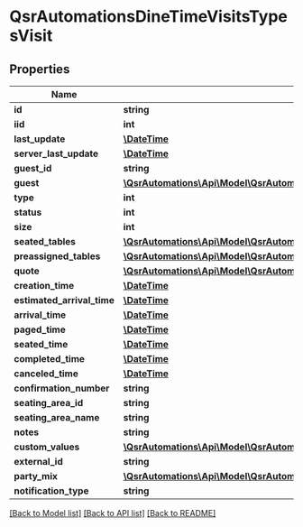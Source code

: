 # QsrAutomationsDineTimeVisitsTypesVisit

## Properties
Name | Type | Description | Notes
------------ | ------------- | ------------- | -------------
**id** | **string** |  | [optional] 
**iid** | **int** |  | [optional] 
**last_update** | [**\DateTime**](\DateTime.md) |  | [optional] 
**server_last_update** | [**\DateTime**](\DateTime.md) |  | [optional] 
**guest_id** | **string** |  | [optional] 
**guest** | [**\QsrAutomations\Api\Model\QsrAutomationsDineTimeGuestsTypesGuest**](QsrAutomationsDineTimeGuestsTypesGuest.md) |  | [optional] 
**type** | **int** |  | [optional] 
**status** | **int** |  | [optional] 
**size** | **int** |  | [optional] 
**seated_tables** | [**\QsrAutomations\Api\Model\QsrAutomationsDineTimeVisitsTypesVisitSeatedTable[]**](QsrAutomationsDineTimeVisitsTypesVisitSeatedTable.md) |  | [optional] 
**preassigned_tables** | [**\QsrAutomations\Api\Model\QsrAutomationsDineTimeVisitsTypesVisitPreassignedTable[]**](QsrAutomationsDineTimeVisitsTypesVisitPreassignedTable.md) |  | [optional] 
**quote** | [**\QsrAutomations\Api\Model\QsrAutomationsDineTimeWebAheadTypesQuote**](QsrAutomationsDineTimeWebAheadTypesQuote.md) |  | [optional] 
**creation_time** | [**\DateTime**](\DateTime.md) |  | [optional] 
**estimated_arrival_time** | [**\DateTime**](\DateTime.md) |  | [optional] 
**arrival_time** | [**\DateTime**](\DateTime.md) |  | [optional] 
**paged_time** | [**\DateTime**](\DateTime.md) |  | [optional] 
**seated_time** | [**\DateTime**](\DateTime.md) |  | [optional] 
**completed_time** | [**\DateTime**](\DateTime.md) |  | [optional] 
**canceled_time** | [**\DateTime**](\DateTime.md) |  | [optional] 
**confirmation_number** | **string** |  | [optional] 
**seating_area_id** | **string** |  | [optional] 
**seating_area_name** | **string** |  | [optional] 
**notes** | **string** |  | [optional] 
**custom_values** | [**\QsrAutomations\Api\Model\QsrAutomationsDineTimeVisitsTypesVisitCustomValue[]**](QsrAutomationsDineTimeVisitsTypesVisitCustomValue.md) |  | [optional] 
**external_id** | **string** |  | [optional] 
**party_mix** | [**\QsrAutomations\Api\Model\QsrAutomationsDineTimeVisitsTypesVisitPartyMix**](QsrAutomationsDineTimeVisitsTypesVisitPartyMix.md) |  | [optional] 
**notification_type** | **string** |  | [optional] 

[[Back to Model list]](../README.md#documentation-for-models) [[Back to API list]](../README.md#documentation-for-api-endpoints) [[Back to README]](../README.md)


